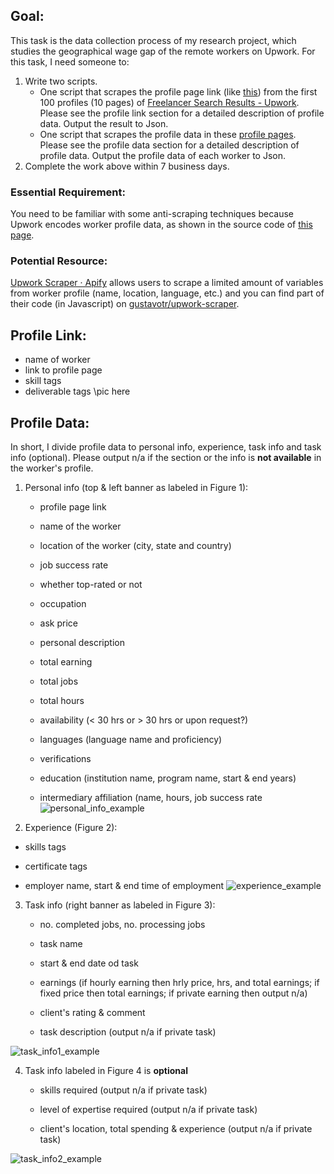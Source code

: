 ## Goal:

This task is the data collection process of my research project, which studies the geographical wage gap of the remote workers on Upwork. For this task, I need someone to:

1. Write two scripts.
	- One script that scrapes the profile page link (like [this](https://www.upwork.com/freelancers/~01ca3ec01c6f84d3df)) from the first 100 profiles (10 pages) of [Freelancer Search Results - Upwork](https://www.upwork.com/ab/profiles/search/?category_uid=531770282584862721&occupation_uid=1017484851352698921&user_pref=1). Please see the profile link section for a detailed description of profile data. Output the result to Json. 
	- One script that scrapes the profile data in these [profile pages](https://www.upwork.com/freelancers/~01ca3ec01c6f84d3df). Please see the profile data section for a detailed description of profile data. Output the profile data of each worker to Json. 
2. Complete the work above within 7 business days. 

### Essential Requirement:

You need to be familiar with some anti-scraping techniques because Upwork encodes worker profile data, as shown in the source code of [this page](https://www.upwork.com/freelancers/~01ca3ec01c6f84d3df). 

### Potential Resource: 

[Upwork Scraper · Apify](https://apify.com/trudax/upwork-scraper) allows users to scrape a limited amount of variables from worker profile (name, location, language, etc.) and you can find part of their code (in Javascript) on [gustavotr/upwork-scraper](https://github.com/gustavotr/upwork-scraper). 

## Profile Link:
- name of worker
- link to profile page
- skill tags
- deliverable tags
\pic here

## Profile Data:

In short, I divide profile data to personal info, experience, task info and task info (optional). Please output n/a if the section or the info is **not available** in the worker's profile. 

1. Personal info (top & left banner as labeled in Figure 1):
	- profile page link

	- name of the worker
	
	- location of the worker (city, state and country)
	
	- job success rate
	
	- whether top-rated or not
	
	- occupation
	
	- ask price
	
	- personal description
	
	- total earning
	
	- total jobs
	
	- total hours
	
	- availability (< 30 hrs or > 30 hrs or upon request?)
	
	- languages (language name and proficiency)
	
	- verifications
	
	- education (institution name, program name, start & end years)
	
	- intermediary affiliation (name, hours, job success rate
	![personal_info_example](https://github.com/ruizuo11/geoWageGap/blob/main/personal_info_example.png?raw=true)

2. Experience (Figure 2):

  - skills tags 

  - certificate tags

  - employer name, start & end time of employment
![experience_example](https://github.com/ruizuo11/geoWageGap/blob/main/experience_example.png?raw=true) 

3. Task info (right banner as labeled in Figure 3):
	- no. completed jobs, no. processing jobs
	
	- task name
	
	- start & end date od task
	
	- earnings (if hourly earning then hrly price, hrs, and total earnings; if fixed price then total earnings; if private earning then output n/a)
	
	- client's rating &  comment
	
	- task description (output n/a if private task)
	

![task_info1_example](https://github.com/ruizuo11/geoWageGap/blob/main/task_info1_example.png?raw=true)
	
4. Task info labeled in Figure 4 is **optional**
	
	- skills required (output n/a if private task)
	
	- level of expertise required (output n/a if private task)
	
	- client's location, total spending & experience (output n/a if private task)
	

![task_info2_example](https://github.com/ruizuo11/geoWageGap/blob/main/task_info2_example.png?raw=true)
	



